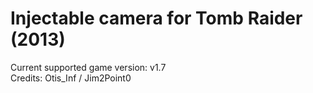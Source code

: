 Injectable camera for Tomb Raider (2013)
============================

Current supported game version: v1.7  
Credits: Otis_Inf / Jim2Point0

